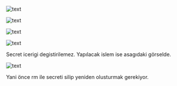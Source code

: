 ![text](https://github.com/ibrahimdoss/Docker/blob/5a0c6ce2421084dd303bec711b3ac4228e64c177/Images/Compose&Swarm/image-32.png)

![text](https://github.com/ibrahimdoss/Docker/blob/5a0c6ce2421084dd303bec711b3ac4228e64c177/Images/Compose&Swarm/image-33.png)

![text](https://github.com/ibrahimdoss/Docker/blob/5a0c6ce2421084dd303bec711b3ac4228e64c177/Images/Compose&Swarm/image-34.png)

![text](https://github.com/ibrahimdoss/Docker/blob/5a0c6ce2421084dd303bec711b3ac4228e64c177/Images/Compose&Swarm/image-35.png)

Secret icerigi degistirilemez. 
Yapılacak islem ise asagıdaki görselde.


![text](https://github.com/ibrahimdoss/Docker/blob/5a0c6ce2421084dd303bec711b3ac4228e64c177/Images/Compose&Swarm/image-36.png)

Yani önce rm ile secreti silip yeniden olusturmak gerekiyor.